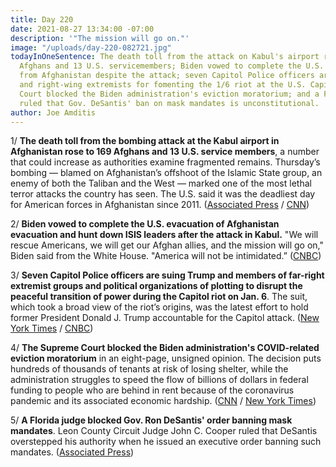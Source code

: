 ```yaml
---
title: Day 220
date: 2021-08-27 13:34:00 -07:00
description: '"The mission will go on."'
image: "/uploads/day-220-082721.jpg"
todayInOneSentence: The death toll from the attack on Kabul's airport rose to 169
  Afghans and 13 U.S. servicemembers; Biden vowed to complete the U.S. withdrawal
  from Afghanistan despite the attack; seven Capitol Police officers are suing Trump
  and right-wing extremists for fomenting the 1/6 riot at the U.S. Capitol; the Supreme
  Court blocked the Biden administration's eviction moratorium; and a Florida judge
  ruled that Gov. DeSantis' ban on mask mandates is unconstitutional.
author: Joe Amditis
---
```


1/ **The death toll from the bombing attack at the Kabul airport in Afghanistan rose to 169 Afghans and 13 U.S. service members**, a number that could increase as authorities examine fragmented remains. Thursday’s bombing — blamed on Afghanistan’s offshoot of the Islamic State group, an enemy of both the Taliban and the West — marked one of the most lethal terror attacks the country has seen. The U.S. said it was the deadliest day for American forces in Afghanistan since 2011. ([Associated Press](https://apnews.com/article/bombings-evacuations-kabul-bb32ec2b65b54ec24323e021c9b4a553) / [CNN](https://www.cnn.com/2021/08/26/asia/afghanistan-kabul-airport-blast-intl/index.html))

2/ **Biden vowed to complete the U.S. evacuation of Afghanistan evacuation and hunt down ISIS leaders after the attack in Kabul.** "We will rescue Americans, we will get our Afghan allies, and the mission will go on," Biden said from the White House. "America will not be intimidated.” ([CNBC](https://www.cnbc.com/2021/08/26/biden-vows-to-complete-afghanistan-evacuation-hunt-down-isis-leaders-after-kabul-attack.html))

3/ **Seven Capitol Police officers are suing Trump and members of far-right extremist groups and political organizations of plotting to disrupt the peaceful transition of power during the Capitol riot on Jan. 6**. The suit, which took a broad view of the riot’s origins, was the latest effort to hold former President Donald J. Trump accountable for the Capitol attack. ([New York Times](https://www.nytimes.com/2021/08/26/us/politics/capitol-police-jan-6-riot-lawsuit-trump.html) / [CNBC](https://www.cnbc.com/2021/08/26/capitol-police-officers-sue-trump-roger-stone-proud-boys-over-jan-6-invasion.html))

4/ **The Supreme Court blocked the Biden administration's COVID-related eviction moratorium** in an eight-page, unsigned opinion. The decision puts hundreds of thousands of tenants at risk of losing shelter, while the administration struggles to speed the flow of billions of dollars in federal funding to people who are behind in rent because of the coronavirus pandemic and its associated economic hardship. ([CNN](https://www.cnn.com/2021/08/26/politics/supreme-court-eviction-moratorium/index.html) / [New York Times](https://www.nytimes.com/2021/08/27/us/eviction-moratorium-ends.html))

5/ **A Florida judge blocked Gov. Ron DeSantis' order banning mask mandates**. Leon County Circuit Judge John C. Cooper ruled that DeSantis overstepped his authority when he issued an executive order banning such mandates. ([Associated Press](https://apnews.com/article/lifestyle-health-education-florida-coronavirus-pandemic-1908088a0b5c5b02d89fd7e007822408))